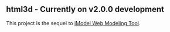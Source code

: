 ## html3d - Currently on v2.0.0 development

This project is the sequel to [jModel Web Modeling Tool](https://github.com/joaqu1m/.jModel-web-tool).